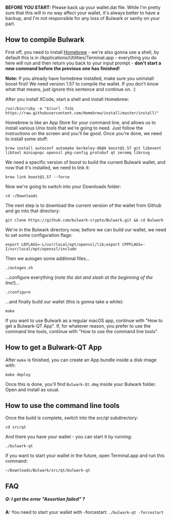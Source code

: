 **BEFORE YOU START:** Please back up your wallet.dat file. While I'm pretty sure that this will in no way affect your wallet, it's always better to have a backup, and I'm not responsible for any loss of Bulwark or sanity on your part.

## How to compile Bulwark

First off, you need to install [Homebrew](https://brew.sh/index_de.html) - we're also gonna use a shell, by default this is in /Applications/Utilities/Terminal.app - everything you do here will run and then return you back to your input prompt - **don't start a new command before the previous one has finished!**

**Note:** If you already have homebrew installed, make sure you uninstall boost first! We need version 1.57 to compile the wallet. If you don't know what that means, just ignore this sentence and continue on. :)

After you install XCode, start a shell and install Homebrew:

```/usr/bin/ruby -e "$(curl -fsSL https://raw.githubusercontent.com/Homebrew/install/master/install)"```

Homebrew is like an App Store for your command line, and allows us to install various Unix tools that we're going to need. Just follow the instructions on the screen and you'll be good. Once you're done, we need to install some stuff:

```brew install autoconf automake berkeley-db@4 boost@1.57 git libevent libtool miniupnpc openssl pkg-config protobuf qt zeromq librsvg```

We need a specific version of boost to build the current Bulwark wallet, and now that it's installed, we need to link it:

```brew link boost@1.57 --force```

Now we're going to switch into your Downloads folder:

```cd ~/Downloads```

The next step is to download the current version of the wallet from Github and go into that directory:

```git clone https://github.com/bulwark-crypto/Bulwark.git && cd Bulwark```

We're in the Bulwark directory now, before we can build our wallet, we need to set some configuration flags:

```export LDFLAGS=-L/usr/local/opt/openssl/lib;export CPPFLAGS=-I/usr/local/opt/openssl/include```

Then we autogen some additonal files...

```./autogen.sh```

...configure everything (*note the dot and slash at the beginning of the line!*)...

```./configure```

...and finally build our wallet (this is gonna take a while):

```make```

If you want to use Bulwark as a regular macOS app, continue with "How to get a Bulwark-QT App". If, for whatever reason, you prefer to use the command line tools, continue with "How to use the command line tools".

## How to get a Bulwark-QT App

After `make` is finished, you can create an App bundle inside a disk image with:

```make deploy```

Once this is done, you'll find `Bulwark-Qt.dmg` inside your Bulwark folder. Open and install as usual.

## How to use the command line tools

Once the build is complete, switch into the *src/qt* subdirectory:

```cd src/qt```

And there you have your wallet - you can start it by running:

```./bulwark-qt```

If you want to start your wallet in the future, open Terminal.app and run this command:

```~/Downloads/Bulwark/src/qt/bulwark-qt```

## FAQ

##### **Q:** I get the error "Assertion failed" ?

**A:** You need to start your wallet with -forcestart: `./bulwark-qt -forcestart`
